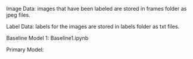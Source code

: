 Image Data: images that have been labeled are stored in frames folder as jpeg files.

Label Data: labels for the images are stored in labels folder as txt files.

Baseline Model 1: Baseline1.ipynb

Primary Model:
